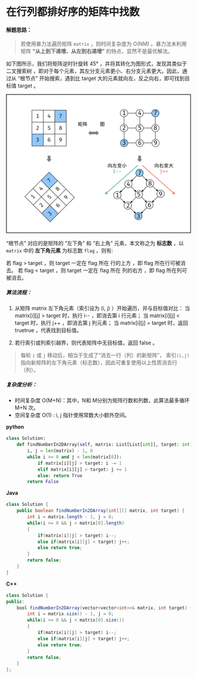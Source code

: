 # 在行列都排好序的矩阵中找数

#### 解题思路：

> 若使用暴力法遍历矩阵 `matrix` ，则时间复杂度为 O(NM) 。暴力法未利用矩阵 **“从上到下递增、从左到右递增”** 的特点，显然不是最优解法。

如下图所示，我们将矩阵逆时针旋转 45° ，并将其转化为图形式，发现其类似于 二叉搜索树 ，即对于每个元素，其左分支元素更小、右分支元素更大。因此，通过从 “根节点” 开始搜索，遇到比 target 大的元素就向左，反之向右，即可找到目标值 target 。

![在行列都排好序的矩阵中找数](./images/在行列都排好序的矩阵中找数/在行列都排好序的矩阵中找数1.jpg)

“根节点” 对应的是矩阵的 “左下角” 和 “右上角” 元素，本文称之为 **标志数** ，以 `matrix` 中的 **左下角元素** 为标志数 `flag` ，则有:

若 flag > target ，则 target 一定在 flag 所在 行的上方 ，即 flag 所在行可被消去。
若 flag < target ，则 target 一定在 flag 所在 列的右方 ，即 flag 所在列可被消去。

##### **算法流程：**

1. 从矩阵 matrix 左下角元素（索引设为 (i, j) ）开始遍历，并与目标值对比：
   当 matrix[i][j] > target 时，执行 i-- ，即消去第 i 行元素；
   当 matrix[i][j] < target 时，执行 j++ ，即消去第 j 列元素；
   当 matrix[i][j] = target 时，返回 truetrue ，代表找到目标值。

2. 若行索引或列索引越界，则代表矩阵中无目标值，返回 false 。

> 每轮 `i` 或 `j` 移动后，相当于生成了“消去一行（列）的新矩阵”， 索引`(i,j)` 指向新矩阵的左下角元素（标志数），因此可重复使用以上性质消去行（列）。

##### 复杂度分析：

* 时间复杂度 O(M+N)：其中，N和 M分别为矩阵行数和列数，此算法最多循环 M+N 次。
* 空间复杂度 O(1) : i, j 指针使用常数大小额外空间。

**python**

```python
class Solution:
    def findNumberIn2DArray(self, matrix: List[List[int]], target: int) -> bool:
        i, j = len(matrix) - 1, 0
        while i >= 0 and j < len(matrix[0]):
            if matrix[i][j] > target: i -= 1
            elif matrix[i][j] < target: j += 1
            else: return True
        return False
```

**Java**

```java
class Solution {
    public boolean findNumberIn2DArray(int[][] matrix, int target) {
        int i = matrix.length - 1, j = 0;
        while(i >= 0 && j < matrix[0].length)
        {
            if(matrix[i][j] > target) i--;
            else if(matrix[i][j] < target) j++;
            else return true;
        }
        return false;
    }
}
```

**C++**

```java
class Solution {
public:
    bool findNumberIn2DArray(vector<vector<int>>& matrix, int target) {
        int i = matrix.size() - 1, j = 0;
        while(i >= 0 && j < matrix[0].size())
        {
            if(matrix[i][j] > target) i--;
            else if(matrix[i][j] < target) j++;
            else return true;
        }
        return false;
    }
};
```

